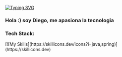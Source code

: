 [![Typing SVG](https://readme-typing-svg.herokuapp.com?font=Fira+Code&size=20&pause=1000&color=52EE00&repeat=false&width=435&lines=Diego+Vega+-+Software+Engineer)](https://git.io/typing-svg)

<h3>Hola :) soy Diego, me apasiona la tecnologia </h3> 



<h3>Tech Stack: </h3>
[![My Skills](https://skillicons.dev/icons?i=java,spring)](https://skillicons.dev)

